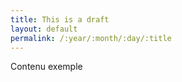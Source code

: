 ```yaml
---
title: This is a draft
layout: default
permalink: /:year/:month/:day/:title
---
```

Contenu exemple

